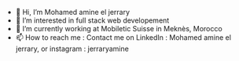 - 👋 Hi, I’m Mohamed amine el jerrary
- 👀 I’m interested in full stack web developement
- 🌱 I’m currently working at Mobiletic Suisse in Meknès, Morocco
- 📫 How to reach me : 
    Contact me on LinkedIn : Mohamed amine el jerrary, or instagram : jerraryamine

<!---
OutOfAmine/OutOfAmine ✨✨
--->

